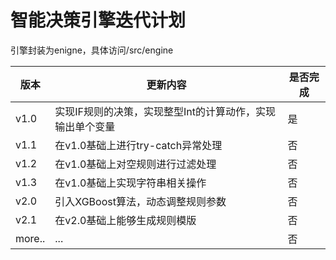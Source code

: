 # 智能决策引擎迭代计划



引擎封装为enigne，具体访问/src/engine



| 版本   | 更新内容                                                  | 是否完成 |
| ------ | --------------------------------------------------------- | -------- |
| v1.0   | 实现IF规则的决策，实现整型Int的计算动作，实现输出单个变量 | 是       |
| v1.1   | 在v1.0基础上进行try-catch异常处理                         | 否       |
| v1.2   | 在v1.0基础上对空规则进行过滤处理                          | 否       |
| v1.3   | 在v1.0基础上实现字符串相关操作                            | 否       |
| v2.0   | 引入XGBoost算法，动态调整规则参数                         | 否       |
| v2.1   | 在v2.0基础上能够生成规则模版                              | 否       |
| more.. | ...                                                       | 否       |

